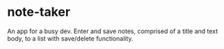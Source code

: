 # note-taker
An app for a busy dev.  Enter and save notes, comprised of a title and text body, to a list with save/delete functionality.
